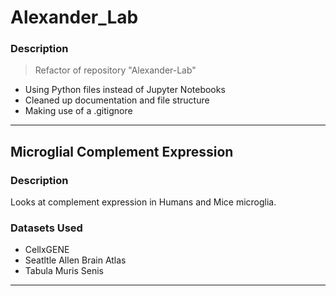 # Alexander_Lab

### Description
> Refactor of repository "Alexander-Lab"
- Using Python files instead of Jupyter Notebooks
- Cleaned up documentation and file structure
- Making use of a .gitignore

---

## Microglial Complement Expression

### Description
Looks at complement expression in Humans and Mice microglia.

### Datasets Used
- CellxGENE
- Seatltle Allen Brain Atlas
- Tabula Muris Senis

---
